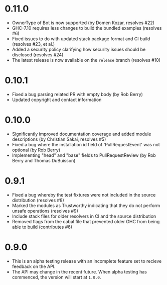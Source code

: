 # 0.11.0

* OwnerType of Bot is now supported (by Domen Kozar, resolves #22)
* GHC-7.10 requires less changes to build the bundled examples (resolves #6)
* Fixed issues to do with updated stack package format and CI build (resolves #23, et al.)
* Added a security policy clarifying how security issues should be disclosed (resolves #24)
* The latest release is now available on the `release` branch (resolves #10)

# 0.10.1

* Fixed a bug parsing related PR with empty body (by Rob Berry)
* Updated copyright and contact information

# 0.10.0

* Significantly improved documentation coverage and added module descriptions (by Christian Sakai, resolves #5)
* Fixed a bug where the installation id field of 'PullRequestEvent' was not optional (by Rob Berry)
* Implementing "head" and "base" fields to PullRequestReview (by Rob Berry and Thomas DuBuisson)

# 0.9.1

* Fixed a bug whereby the test fixtures were not included in the source distribution (resolves #8)
* Marked the modules as Trustworthy indicating that they do not perform unsafe operations (resolves #9)
* Include stack files for older resolvers in CI and the source distribution
* Removed flags from the cabal file that prevented older GHC from being able to build (contributes #6)

# 0.9.0

* This is an alpha testing release with an incomplete feature set to recieve feedback on the API.
* The API may change in the recent future. When alpha testing has commenced, the version will start at `1.0.0`.
